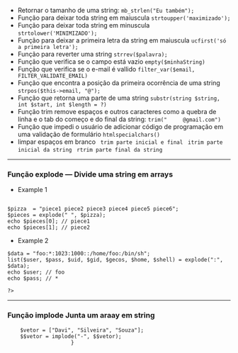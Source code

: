 * Retornar o tamanho de uma string: ``` mb_strlen("Eu também");  ```
* Função para deixar toda string em maiuscula ``` strtoupper('maximizado');   ```
* Função para deixar toda string em minuscula ``` strtolower('MINIMIZADO'); ```
* Função para deixar a primeira letra da string em maiuscula ``` ucfirst('só a primeira letra'); ```
* Função para reverter uma string ```strrev($palavra); ```
* Função que verifica se o campo está vazio ``` empty($minhaString) ```
* Função que verifica se o e-mail é vallido ``` filter_var($email, FILTER_VALIDATE_EMAIL) ```
* Função que encontra a posição da primeira ocorrência de uma string ``` strpos($this->email, "@"); ```
* Função que retorna uma parte de uma string ``` substr(string $string, int $start, int $length = ?) ```
* Função trim remove espaços e outros caracteres como a quebra de linha e o tab do começo e do final da string: ``` trim("     @gmail.com") ```
* Função que impedi o usuário de adicionar código de programação em uma validação de formulário ``` htmlspecialchars() ```
* limpar espaços em branco ``` trim parte inicial e final```  ``` itrim parte inicial da string```  ``` rtrim parte final da string```

<hr>

### Função explode — Divide uma string em arrays
* Example 1
```

$pizza  = "piece1 piece2 piece3 piece4 piece5 piece6";
$pieces = explode(" ", $pizza);
echo $pieces[0]; // piece1
echo $pieces[1]; // piece2

```
* Example 2
```
$data = "foo:*:1023:1000::/home/foo:/bin/sh";
list($user, $pass, $uid, $gid, $gecos, $home, $shell) = explode(":", $data);
echo $user; // foo
echo $pass; // *

?>
```

<hr>

### Função implode Junta um araay em string
```
    $vetor = ["Davi", "Silveira", "Souza"];
    $$vetor = implode("-", $$vetor);
                    }
```

